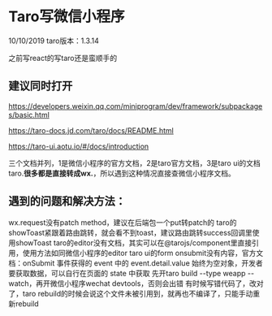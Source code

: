 # Taro写微信小程序

10/10/2019
taro版本：1.3.14

之前写react的写taro还是蛮顺手的

## 建议同时打开
https://developers.weixin.qq.com/miniprogram/dev/framework/subpackages/basic.html

https://taro-docs.jd.com/taro/docs/README.html

https://taro-ui.aotu.io/#/docs/introduction

三个文档并列，1是微信小程序的官方文档，2是taro官方文档，3是taro ui的文档
taro.**很多都是直接转成wx.**，所以遇到这种情况直接查微信小程序文档。

## 遇到的问题和解决方法：

wx.request没有patch method，建议在后端包一个put转patch的
taro的showToast紧跟着路由跳转，就会看不到toast，建议路由跳转success回调里使用showToast
taro的editor没有文档，其实可以在@tarojs/component里直接引用，使用方法如同微信小程序的editor
taro ui的form onsubmit没有内容，官方文档：onSubmit 事件获得的 event 中的 event.detail.value 始终为空对象，开发者要获取数据，可以自行在页面的 state 中获取
先开taro build --type weapp --watch，再开微信小程序wechat devtools，否则会出错
有时候写错代码了，改对了，taro rebuild的时候会说这个文件未被引用到，就再也不编译了，只能手动重新rebuild

